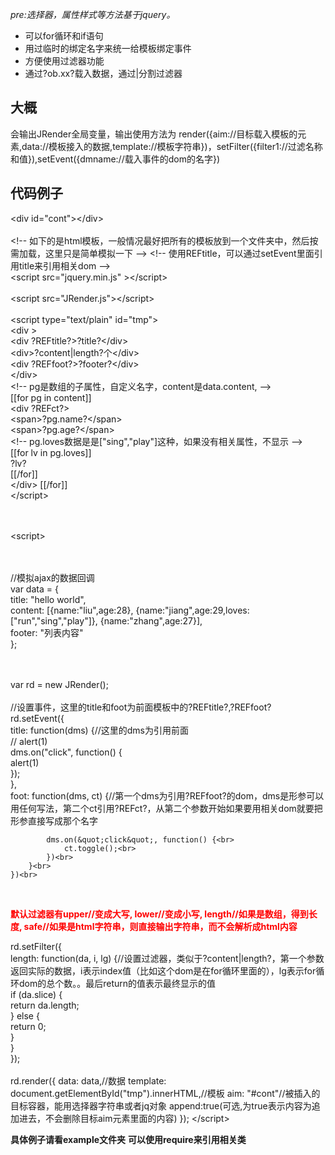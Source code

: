 
<i>pre:选择器，属性样式等方法基于jquery。</i>
<ul>
<li>可以for循环和if语句</li>
<li>用过临时的绑定名字来统一给模板绑定事件</li>
<li>方便使用过滤器功能</li>
<li>通过?ob.xx?载入数据，通过|分割过滤器</li>
</ul>


<h2>大概</h2>
<p>会输出JRender全局变量，输出使用方法为 render({aim://目标载入模板的元素,data://模板接入的数据,template://模板字符串})，setFilter({filter1://过滤名称和值}),setEvent({dmname://载入事件的dom的名字})</p>

<h2>代码例子</h2>
<p>
&lt;div id=&quot;cont&quot;&gt;&lt;/div&gt;
<br><br>
&lt;!-- &#22914;&#19979;&#30340;&#26159;html&#27169;&#26495;&#65292;&#19968;&#33324;&#24773;&#20917;&#26368;&#22909;&#25226;&#25152;&#26377;&#30340;&#27169;&#26495;&#25918;&#21040;&#19968;&#20010;&#25991;&#20214;&#22841;&#20013;&#65292;&#28982;&#21518;&#25353;&#38656;&#21152;&#36733;&#65292;&#36825;&#37324;&#21482;&#26159;&#31616;&#21333;&#27169;&#25311;&#19968;&#19979; --&gt;
&lt;!-- &#20351;&#29992;REFtitle&#65292;&#21487;&#20197;&#36890;&#36807;setEvent&#37324;&#38754;&#24341;&#29992;title&#26469;&#24341;&#29992;&#30456;&#20851;dom --&gt;
<br>&lt;script src=&quot;jquery.min.js&quot; &gt;&lt;/script&gt;
<br><br>
&lt;script src=&quot;JRender.js&quot;&gt;&lt;/script&gt;
<br>
   <br> &lt;script type=&quot;text/plain&quot; id=&quot;tmp&quot;&gt;<br>
        &lt;div &gt;<br>
            &lt;div ?REFtitle?&gt;?title?&lt;/div&gt;<br>
            &lt;div&gt;?content|length?&#20010;&lt;/div&gt;<br>
            &lt;div ?REFfoot?&gt;?footer?&lt;/div&gt;<br>
        &lt;/div&gt;<br>
        &lt;!-- pg&#26159;&#25968;&#32452;&#30340;&#23376;&#23646;&#24615;&#65292;&#33258;&#23450;&#20041;&#21517;&#23383;&#65292;content&#26159;data.content, --&gt;<br>
        [[for pg in content]]<br>
        &lt;div ?REFct?&gt;<br>
            &lt;span&gt;?pg.name?&lt;/span&gt;<br>
            &lt;span&gt;?pg.age?&lt;/span&gt; <br>
            &lt;!-- pg.loves&#25968;&#25454;&#26159;&#26159;[&quot;sing&quot;,&quot;play&quot;]&#36825;&#31181;&#65292;&#22914;&#26524;&#27809;&#26377;&#30456;&#20851;&#23646;&#24615;&#65292;&#19981;&#26174;&#31034; --&gt;<br>
            [[for lv in pg.loves]] <br>
				?lv?<br>
             [[/for]]<br>
        &lt;/div&gt;
        [[/for]]<br>
    &lt;/script&gt;<br>



<br><br>
    &lt;script&gt;<br>

<br><br>
//&#27169;&#25311;ajax&#30340;&#25968;&#25454;&#22238;&#35843;<br>
    var data = {<br>
        title: &quot;hello world&quot;,<br>
        content: [{name:&quot;liu&quot;,age:28}, {name:&quot;jiang&quot;,age:29,loves:[&quot;run&quot;,&quot;sing&quot;,&quot;play&quot;]}, {name:&quot;zhang&quot;,age:27}],<br>
        footer: &quot;&#21015;&#34920;&#20869;&#23481;&quot;<br>
    };

<br><br>
    var rd = new JRender();
<br><br>
//&#35774;&#32622;&#20107;&#20214;&#65292;&#36825;&#37324;&#30340;title&#21644;foot&#20026;&#21069;&#38754;&#27169;&#26495;&#20013;&#30340;?REFtitle?,?REFfoot?<br>
    rd.setEvent({<br>
        title: function(dms) {//&#36825;&#37324;&#30340;dms&#20026;&#24341;&#29992;&#21069;&#38754;<br>
            // alert(1)<br>
            dms.on(&quot;click&quot;, function() {<br>
                alert(1)<br>
            });<br>
        },<br>
        foot: function(dms, ct) {//&#31532;&#19968;&#20010;dms&#20026;&#24341;&#29992;?REFfoot?&#30340;dom&#65292;dms&#26159;&#24418;&#21442;&#21487;&#20197;&#29992;&#20219;&#20309;&#20889;&#27861;&#65292;&#31532;&#20108;&#20010;ct&#24341;&#29992;?REFct?&#65292;&#20174;&#31532;&#20108;&#20010;&#21442;&#25968;&#24320;&#22987;&#22914;&#26524;&#35201;&#29992;&#30456;&#20851;dom&#23601;&#35201;&#25226;&#24418;&#21442;&#30452;&#25509;&#20889;&#25104;&#37027;&#20010;&#21517;&#23383;<br>

            dms.on(&quot;click&quot;, function() {<br>
                ct.toggle();<br>
            })<br>
        }<br>
    })<br>

<br>
<p style="font-weight:bold;color:red;">默认过滤器有upper//变成大写, lower//变成小写, length//如果是数组，得到长度, safe//如果是html字符串，则直接输出字符串，而不会解析成html内容</p>
    rd.setFilter({<br>
        length: function(da, i, lg) {//&#35774;&#32622;&#36807;&#28388;&#22120;&#65292;&#31867;&#20284;&#20110;?content|length?&#65292;&#31532;&#19968;&#20010;&#21442;&#25968;&#36820;&#22238;&#23454;&#38469;&#30340;&#25968;&#25454;&#65292;i&#34920;&#31034;index&#20540;&#65288;&#27604;&#22914;&#36825;&#20010;dom&#26159;&#22312;for&#24490;&#29615;&#37324;&#38754;&#30340;&#65289;&#65292;lg&#34920;&#31034;for&#24490;&#29615;dom&#30340;&#24635;&#20010;&#25968;&#12290;&#12290;&#26368;&#21518;return&#30340;&#20540;&#34920;&#31034;&#26368;&#32456;&#26174;&#31034;&#30340;&#20540;<br>
            if (da.slice) {<br>
                return da.length;<br>
            } else {<br>
                return 0;<br>
            }<br>
        }<br>
    });<br>


<br>
    rd.render({
        data: data,//&#25968;&#25454;
        template: document.getElementById(&quot;tmp&quot;).innerHTML,//&#27169;&#26495;
        aim: &quot;#cont&quot;//&#34987;&#25554;&#20837;&#30340;&#30446;&#26631;&#23481;&#22120;&#65292;&#33021;&#29992;&#36873;&#25321;&#22120;&#23383;&#31526;&#20018;&#25110;&#32773;jq&#23545;&#35937;
        append:true(可选,为true表示内容为追加进去，不会删除目标aim元素里面的内容)
    });
    &lt;/script&gt;

</p>

<b>具体例子请看example文件夹</b>
<b>可以使用require来引用相关类</b>